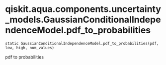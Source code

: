 # qiskit.aqua.components.uncertainty\_models.GaussianConditionalIndependenceModel.pdf\_to\_probabilities

`static GaussianConditionalIndependenceModel.pdf_to_probabilities(pdf, low, high, num_values)`

pdf to probabilities
